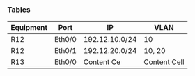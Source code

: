 ### Tables
                    
Equipment | Port   | IP              | VLAN
--------- | ------ | --------------- | ------------
R12       | Eth0/0 | 192.12.10.0/24  | 10
R12       | Eth0/1 | 192.12.20.0/24 | 10, 20
R13       | Eth0/0 | Content Ce    | Content Cell 
